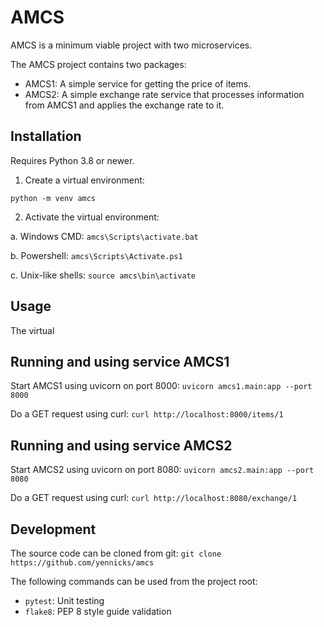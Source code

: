 # AMCS
AMCS is a minimum viable project with two microservices.

The AMCS project contains two packages:
- AMCS1: A simple service for getting the price of items.
- AMCS2: A simple exchange rate service that processes information from AMCS1 and applies the exchange rate to it.


## Installation
Requires Python 3.8 or newer.

1. Create a virtual environment:

`python -m venv amcs`

2. Activate the virtual environment:

a. Windows CMD:
`amcs\Scripts\activate.bat`

b. Powershell:
`amcs\Scripts\Activate.ps1`

c. Unix-like shells:
`source amcs\bin\activate`


## Usage
The virtual

## Running and using service AMCS1
Start AMCS1 using uvicorn on port 8000: `uvicorn amcs1.main:app --port 8000`

Do a GET request using curl: `curl http://localhost:8000/items/1`

## Running and using service AMCS2
Start AMCS2 using uvicorn on port 8080: `uvicorn amcs2.main:app --port 8080`

Do a GET request using curl: `curl http://localhost:8080/exchange/1`

## Development
The source code can be cloned from git: `git clone https://github.com/yennicks/amcs`

The following commands can be used from the project root:
- `pytest`: Unit testing
- `flake8`: PEP 8 style guide validation
